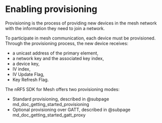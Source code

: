 # Enabling provisioning

Provisioning is the process of providing new devices in the mesh network with the information they need to join
a network.

To participate in mesh communication, each device must be provisioned.
 Through the provisioning process, the new device receives:
- a unicast address of the primary element,
- a network key and the associated key index, 
- a device key,
- IV index,
- IV Update Flag,
- Key Refresh Flag.

The nRF5 SDK for Mesh offers two provisioning modes:
- Standard provisioning, described in @subpage md_doc_getting_started_provisioning
- Optional provisioning over GATT, described in @subpage md_doc_getting_started_gatt_proxy